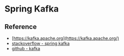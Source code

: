 # Spring Kafka

## Reference

- [https://kafka.apache.org](https://kafka.apache.org/)
- [stackoverflow - spring kafka](https://stackoverflow.com/questions/tagged/spring-kafka)
- [github - kafka](https://github.com/apache/kafka/blob/trunk/docker/examples/README.md)
